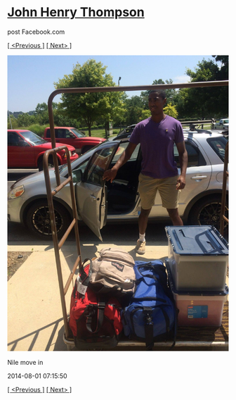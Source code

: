 # [John Henry Thompson](../README.md)
post Facebook.com

[[ <Previous ]](2014-08-01-16.md) [[ Next> ]](2014-05-04-1.md)

[![](../media/2014-08-01/Nile-move-in-16.jpg)](../README.md)

Nile move in

2014-08-01 07:15:50

[[ <Previous ]](2014-08-01-16.md) [[ Next> ]](2014-05-04-1.md)